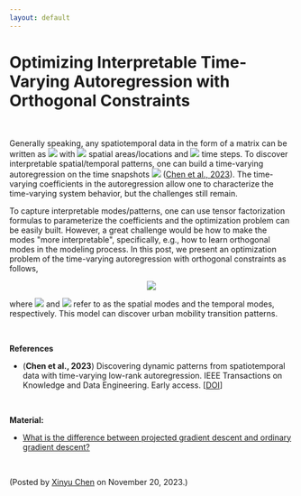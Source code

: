 ```yaml
---
layout: default
---
```


# Optimizing Interpretable Time-Varying Autoregression with Orthogonal Constraints

<br>

Generally speaking, any spatiotemporal data in the form of a matrix can be written as <img style="display: inline;" src="https://latex.codecogs.com/svg.latex?\large&space;\boldsymbol{Y}\in\mathbb{R}^{N\times T}"/> with <img style="display: inline;" src="https://latex.codecogs.com/svg.latex?\large&space;N"/> spatial areas/locations and <img style="display: inline;" src="https://latex.codecogs.com/svg.latex?\large&space;T"/> time steps. To discover interpretable spatial/temporal patterns, one can build a time-varying autoregression on the time snapshots <img style="display: inline;" src="https://latex.codecogs.com/svg.latex?\large&space;\boldsymbol{y}_1,\boldsymbol{y}_2,\ldots,\boldsymbol{y}_{T}\in\mathbb{R}^{N}"/> ([Chen et al., 2023](https://doi.org/10.1109/TKDE.2023.3294440)). The time-varying coefficients in the autoregression allow one to characterize the time-varying system behavior, but the challenges still remain.

To capture interpretable modes/patterns, one can use tensor factorization formulas to parameterize the coefficients and the optimization problem can be easily built. However, a great challenge would be how to make the modes "more interpretable", specifically, e.g., how to learn orthogonal modes in the modeling process. In this post, we present an optimization problem of the time-varying autoregression with orthogonal constraints as follows,

<p align = "center"><img align="middle" src="https://latex.codecogs.com/svg.latex?\large&space;\begin{aligned} \min_{\boldsymbol{W},\boldsymbol{G},\boldsymbol{V},\boldsymbol{X}}~&\frac{1}{2}\sum_{t=2}^{T}\left\|\boldsymbol{y}_t-\boldsymbol{W}\boldsymbol{G}(\boldsymbol{x}_t^\top\otimes\boldsymbol{V})^\top\boldsymbol{y}_{t-1}\right\|_2^2 \\ \text{s.t.}~~&\begin{cases} \boldsymbol{W}^\top\boldsymbol{W}=\boldsymbol{I}_R \\ \boldsymbol{V}^\top\boldsymbol{V}=\boldsymbol{I}_R \\ \boldsymbol{X}^\top\boldsymbol{X}=\boldsymbol{I}_R \\ \end{cases} \end{aligned}"/></p>

where <img style="display: inline;" src="https://latex.codecogs.com/svg.latex?\large&space;\boldsymbol{W}\in\mathbb{R}^{N\times R}"/> and <img style="display: inline;" src="https://latex.codecogs.com/svg.latex?\large&space;\boldsymbol{X}\in\mathbb{R}^{(T-1)\times R}"/> refer to as the spatial modes and the temporal modes, respectively. This model can discover urban mobility transition patterns.

<br>

**References**

- (**Chen et al., 2023**) Discovering dynamic patterns from spatiotemporal data with time-varying low-rank autoregression. IEEE Transactions on Knowledge and Data Engineering. Early access. [[DOI](https://doi.org/10.1109/TKDE.2023.3294440)]

<br>

**Material:**
- [What is the difference between projected gradient descent and ordinary gradient descent?](https://math.stackexchange.com/q/571068)

<br>
<p align="left">(Posted by <a href="https://xinychen.github.io/">Xinyu Chen</a> on November 20, 2023.)</p>
